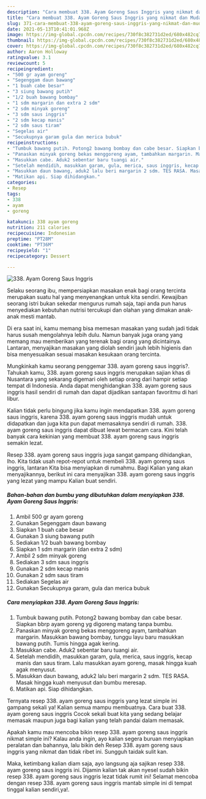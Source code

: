 ```yaml
---
description: "Cara membuat 338. Ayam Goreng Saus Inggris yang nikmat dan Mudah Dibuat"
title: "Cara membuat 338. Ayam Goreng Saus Inggris yang nikmat dan Mudah Dibuat"
slug: 371-cara-membuat-338-ayam-goreng-saus-inggris-yang-nikmat-dan-mudah-dibuat
date: 2021-05-13T10:41:01.968Z
image: https://img-global.cpcdn.com/recipes/730f8c382731d2ed/680x482cq70/338-ayam-goreng-saus-inggris-foto-resep-utama.jpg
thumbnail: https://img-global.cpcdn.com/recipes/730f8c382731d2ed/680x482cq70/338-ayam-goreng-saus-inggris-foto-resep-utama.jpg
cover: https://img-global.cpcdn.com/recipes/730f8c382731d2ed/680x482cq70/338-ayam-goreng-saus-inggris-foto-resep-utama.jpg
author: Aaron Holloway
ratingvalue: 3.1
reviewcount: 5
recipeingredient:
- "500 gr ayam goreng"
- "Segenggam daun bawang"
- "1 buah cabe besar"
- "3 siung bawang putih"
- "1/2 buah bawang bombay"
- "1 sdm margarin dan extra 2 sdm"
- "2 sdm minyak goreng"
- "3 sdm saus inggris"
- "2 sdm kecap manis"
- "2 sdm saus tiram"
- "Segelas air"
- "Secukupnya garam gula dan merica bubuk"
recipeinstructions:
- "Tumbuk bawang putih. Potong2 bawang bombay dan cabe besar. Siapkan bbrp ayam goreng yg digoreng matang tanpa bumbu."
- "Panaskan minyak goreng bekas menggoreng ayam, tambahkan margarin. Masukkan bawang bombay, tunggu layu baru masukkan bawang putih. Tumis hingga agak kering."
- "Masukkan cabe. Aduk2 sebentar baru tuangi air."
- "Setelah mendidih, masukkan garam, gula, merica, saus inggris, kecap manis dan saus tiram. Lalu masukkan ayam goreng, masak hingga kuah agak menyusut."
- "Masukkan daun bawang, aduk2 lalu beri margarin 2 sdm. TES RASA. Masak hingga kuah menyusut dan bumbu meresap."
- "Matikan api. Siap dihidangkan."
categories:
- Resep
tags:
- 338
- ayam
- goreng

katakunci: 338 ayam goreng 
nutrition: 211 calories
recipecuisine: Indonesian
preptime: "PT28M"
cooktime: "PT36M"
recipeyield: "1"
recipecategory: Dessert

---
```



![338. Ayam Goreng Saus Inggris](https://img-global.cpcdn.com/recipes/730f8c382731d2ed/680x482cq70/338-ayam-goreng-saus-inggris-foto-resep-utama.jpg)

Selaku seorang ibu, mempersiapkan masakan enak bagi orang tercinta merupakan suatu hal yang menyenangkan untuk kita sendiri. Kewajiban seorang istri bukan sekedar mengurus rumah saja, tapi anda pun harus menyediakan kebutuhan nutrisi tercukupi dan olahan yang dimakan anak-anak mesti mantab.

Di era  saat ini, kamu memang bisa memesan masakan yang sudah jadi tidak harus susah mengolahnya lebih dulu. Namun banyak juga orang yang memang mau memberikan yang terenak bagi orang yang dicintainya. Lantaran, menyajikan masakan yang diolah sendiri jauh lebih higienis dan bisa menyesuaikan sesuai masakan kesukaan orang tercinta. 



Mungkinkah kamu seorang penggemar 338. ayam goreng saus inggris?. Tahukah kamu, 338. ayam goreng saus inggris merupakan sajian khas di Nusantara yang sekarang digemari oleh setiap orang dari hampir setiap tempat di Indonesia. Anda dapat menghidangkan 338. ayam goreng saus inggris hasil sendiri di rumah dan dapat dijadikan santapan favoritmu di hari libur.

Kalian tidak perlu bingung jika kamu ingin mendapatkan 338. ayam goreng saus inggris, karena 338. ayam goreng saus inggris mudah untuk didapatkan dan juga kita pun dapat memasaknya sendiri di rumah. 338. ayam goreng saus inggris dapat dibuat lewat bermacam cara. Kini telah banyak cara kekinian yang membuat 338. ayam goreng saus inggris semakin lezat.

Resep 338. ayam goreng saus inggris juga sangat gampang dihidangkan, lho. Kita tidak usah repot-repot untuk membeli 338. ayam goreng saus inggris, lantaran Kita bisa menyiapkan di rumahmu. Bagi Kalian yang akan menyajikannya, berikut ini cara menyajikan 338. ayam goreng saus inggris yang lezat yang mampu Kalian buat sendiri.

<!--inarticleads1-->

##### Bahan-bahan dan bumbu yang dibutuhkan dalam menyiapkan 338. Ayam Goreng Saus Inggris:

1. Ambil 500 gr ayam goreng
1. Gunakan Segenggam daun bawang
1. Siapkan 1 buah cabe besar
1. Gunakan 3 siung bawang putih
1. Sediakan 1/2 buah bawang bombay
1. Siapkan 1 sdm margarin (dan extra 2 sdm)
1. Ambil 2 sdm minyak goreng
1. Sediakan 3 sdm saus inggris
1. Gunakan 2 sdm kecap manis
1. Gunakan 2 sdm saus tiram
1. Sediakan Segelas air
1. Gunakan Secukupnya garam, gula dan merica bubuk




<!--inarticleads2-->

##### Cara menyiapkan 338. Ayam Goreng Saus Inggris:

1. Tumbuk bawang putih. Potong2 bawang bombay dan cabe besar. Siapkan bbrp ayam goreng yg digoreng matang tanpa bumbu.
1. Panaskan minyak goreng bekas menggoreng ayam, tambahkan margarin. Masukkan bawang bombay, tunggu layu baru masukkan bawang putih. Tumis hingga agak kering.
1. Masukkan cabe. Aduk2 sebentar baru tuangi air.
1. Setelah mendidih, masukkan garam, gula, merica, saus inggris, kecap manis dan saus tiram. Lalu masukkan ayam goreng, masak hingga kuah agak menyusut.
1. Masukkan daun bawang, aduk2 lalu beri margarin 2 sdm. TES RASA. Masak hingga kuah menyusut dan bumbu meresap.
1. Matikan api. Siap dihidangkan.




Ternyata resep 338. ayam goreng saus inggris yang lezat simple ini gampang sekali ya! Kalian semua mampu membuatnya. Cara buat 338. ayam goreng saus inggris Cocok sekali buat kita yang sedang belajar memasak maupun juga bagi kalian yang telah pandai dalam memasak.

Apakah kamu mau mencoba bikin resep 338. ayam goreng saus inggris nikmat simple ini? Kalau anda ingin, ayo kalian segera buruan menyiapkan peralatan dan bahannya, lalu bikin deh Resep 338. ayam goreng saus inggris yang nikmat dan tidak ribet ini. Sungguh taidak sulit kan. 

Maka, ketimbang kalian diam saja, ayo langsung aja sajikan resep 338. ayam goreng saus inggris ini. Dijamin kalian tak akan nyesel sudah bikin resep 338. ayam goreng saus inggris lezat tidak rumit ini! Selamat mencoba dengan resep 338. ayam goreng saus inggris mantab simple ini di tempat tinggal kalian sendiri,ya!.

